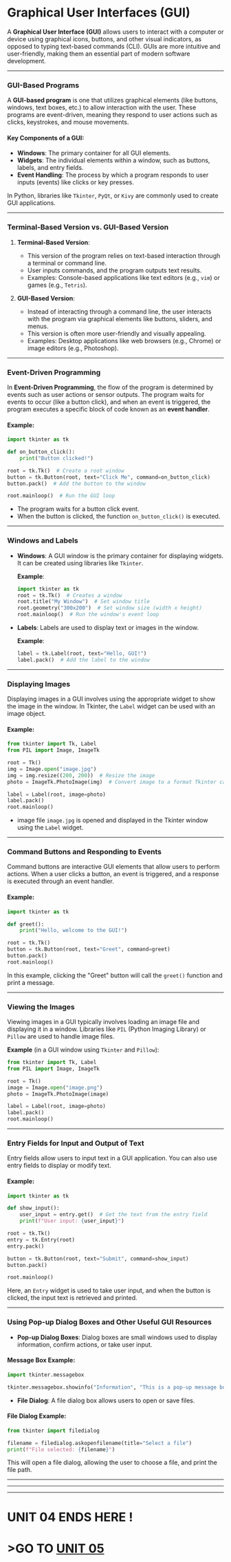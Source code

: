 # **Graphical User Interfaces (GUI)**

A **Graphical User Interface (GUI)** allows users to interact with a computer or device using graphical icons, buttons, and other visual indicators, as opposed to typing text-based commands (CLI). GUIs are more intuitive and user-friendly, making them an essential part of modern software development.

---

### **GUI-Based Programs**

A **GUI-based program** is one that utilizes graphical elements (like buttons, windows, text boxes, etc.) to allow interaction with the user. These programs are event-driven, meaning they respond to user actions such as clicks, keystrokes, and mouse movements.

#### **Key Components of a GUI**:

- **Windows**: The primary container for all GUI elements.
- **Widgets**: The individual elements within a window, such as buttons, labels, and entry fields.
- **Event Handling**: The process by which a program responds to user inputs (events) like clicks or key presses.

In Python, libraries like `Tkinter`, `PyQt`, or `Kivy` are commonly used to create GUI applications.

---

### **Terminal-Based Version vs. GUI-Based Version**

1. **Terminal-Based Version**:
    
    - This version of the program relies on text-based interaction through a terminal or command line.
    - User inputs commands, and the program outputs text results.
    - Examples: Console-based applications like text editors (e.g., `vim`) or games (e.g., `Tetris`).
2. **GUI-Based Version**:
    
    - Instead of interacting through a command line, the user interacts with the program via graphical elements like buttons, sliders, and menus.
    - This version is often more user-friendly and visually appealing.
    - Examples: Desktop applications like web browsers (e.g., Chrome) or image editors (e.g., Photoshop).

---

### **Event-Driven Programming**

In **Event-Driven Programming**, the flow of the program is determined by events such as user actions or sensor outputs. The program waits for events to occur (like a button click), and when an event is triggered, the program executes a specific block of code known as an **event handler**.

#### **Example**:

```python
import tkinter as tk

def on_button_click():
    print("Button clicked!")

root = tk.Tk()  # Create a root window
button = tk.Button(root, text="Click Me", command=on_button_click)
button.pack()  # Add the button to the window

root.mainloop()  # Run the GUI loop
```

- The program waits for a button click event.
- When the button is clicked, the function `on_button_click()` is executed.

---

### **Windows and Labels**

- **Windows**: A GUI window is the primary container for displaying widgets. It can be created using libraries like `Tkinter`.
    
    **Example**:
    
    ```python
    import tkinter as tk
    root = tk.Tk()  # Creates a window
    root.title("My Window")  # Set window title
    root.geometry("300x200")  # Set window size (width x height)
    root.mainloop()  # Run the window's event loop
    ```
    
- **Labels**: Labels are used to display text or images in the window.
    
    **Example**:
    
    ```python
    label = tk.Label(root, text="Hello, GUI!")
    label.pack()  # Add the label to the window
    ```
    

---

### **Displaying Images**

Displaying images in a GUI involves using the appropriate widget to show the image in the window. In Tkinter, the `Label` widget can be used with an image object.

#### **Example**:

```python
from tkinter import Tk, Label
from PIL import Image, ImageTk

root = Tk()
img = Image.open("image.jpg")
img = img.resize((200, 200))  # Resize the image
photo = ImageTk.PhotoImage(img)  # Convert image to a format Tkinter can display

label = Label(root, image=photo)
label.pack()
root.mainloop()
```

-  image file `image.jpg` is opened and displayed in the Tkinter window using the `Label` widget.

---

### **Command Buttons and Responding to Events**

Command buttons are interactive GUI elements that allow users to perform actions. When a user clicks a button, an event is triggered, and a response is executed through an event handler.

#### **Example**:

```python
import tkinter as tk

def greet():
    print("Hello, welcome to the GUI!")

root = tk.Tk()
button = tk.Button(root, text="Greet", command=greet)
button.pack()
root.mainloop()
```

In this example, clicking the "Greet" button will call the `greet()` function and print a message.

---

### **Viewing the Images**

Viewing images in a GUI typically involves loading an image file and displaying it in a window. Libraries like `PIL` (Python Imaging Library) or `Pillow` are used to handle image files.

**Example** (in a GUI window using `Tkinter` and `Pillow`):

```python
from tkinter import Tk, Label
from PIL import Image, ImageTk

root = Tk()
image = Image.open("image.png")
photo = ImageTk.PhotoImage(image)

label = Label(root, image=photo)
label.pack()
root.mainloop()
```

---

### **Entry Fields for Input and Output of Text**

Entry fields allow users to input text in a GUI application. You can also use entry fields to display or modify text.

#### **Example**:

```python
import tkinter as tk

def show_input():
    user_input = entry.get()  # Get the text from the entry field
    print(f"User input: {user_input}")

root = tk.Tk()
entry = tk.Entry(root)
entry.pack()

button = tk.Button(root, text="Submit", command=show_input)
button.pack()

root.mainloop()
```

Here, an `Entry` widget is used to take user input, and when the button is clicked, the input text is retrieved and printed.

---

### **Using Pop-up Dialog Boxes and Other Useful GUI Resources**

- **Pop-up Dialog Boxes**: Dialog boxes are small windows used to display information, confirm actions, or take user input.

#### **Message Box Example**:

```python
import tkinter.messagebox

tkinter.messagebox.showinfo("Information", "This is a pop-up message box.")
```

- **File Dialog**: A file dialog box allows users to open or save files.

#### **File Dialog Example**:

```python
from tkinter import filedialog

filename = filedialog.askopenfilename(title="Select a file")
print(f"File selected: {filename}")
```

This will open a file dialog, allowing the user to choose a file, and print the file path.

---
---
---
# UNIT 04 ENDS HERE ! 
# \>GO TO [UNIT 05](Python-05%20(Multi-Threading).md)  
